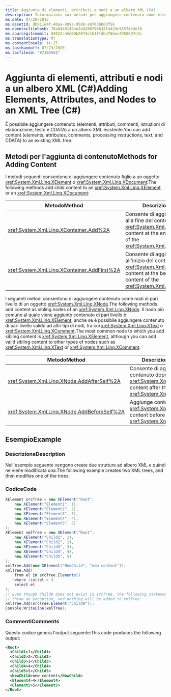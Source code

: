 ```yaml
---
title: Aggiunta di elementi, attributi e nodi a un albero XML (C#)
description: Informazioni sui metodi per aggiungere contenuto come elementi, attributi, commenti, istruzioni di elaborazione e testo a un albero XML esistente.
ms.date: 07/20/2015
ms.assetid: db911e4f-40aa-499a-9500-a9763bb6df56
ms.openlocfilehash: 78a84401494e2d4280799632fa42dc95574e3e10
ms.sourcegitcommit: 04022ca5d00b2074e1b1ffdbd76bec4950697c4c
ms.translationtype: MT
ms.contentlocale: it-IT
ms.lasthandoff: 07/23/2020
ms.locfileid: "87105552"
---
```

# <a name="adding-elements-attributes-and-nodes-to-an-xml-tree-c"></a><span data-ttu-id="583e6-103">Aggiunta di elementi, attributi e nodi a un albero XML (C#)</span><span class="sxs-lookup"><span data-stu-id="583e6-103">Adding Elements, Attributes, and Nodes to an XML Tree (C#)</span></span>
<span data-ttu-id="583e6-104">È possibile aggiungere contenuto (elementi, attributi, commenti, istruzioni di elaborazione, testo e CDATA) a un albero XML esistente.</span><span class="sxs-lookup"><span data-stu-id="583e6-104">You can add content (elements, attributes, comments, processing instructions, text, and CDATA) to an existing XML tree.</span></span>  
  
## <a name="methods-for-adding-content"></a><span data-ttu-id="583e6-105">Metodi per l'aggiunta di contenuto</span><span class="sxs-lookup"><span data-stu-id="583e6-105">Methods for Adding Content</span></span>  
 <span data-ttu-id="583e6-106">I metodi seguenti consentono di aggiungere contenuto figlio a un oggetto <xref:System.Xml.Linq.XElement> o <xref:System.Xml.Linq.XDocument>:</span><span class="sxs-lookup"><span data-stu-id="583e6-106">The following methods add child content to an <xref:System.Xml.Linq.XElement> or an <xref:System.Xml.Linq.XDocument>:</span></span>  
  
|<span data-ttu-id="583e6-107">Metodo</span><span class="sxs-lookup"><span data-stu-id="583e6-107">Method</span></span>|<span data-ttu-id="583e6-108">Descrizione</span><span class="sxs-lookup"><span data-stu-id="583e6-108">Description</span></span>|  
|------------|-----------------|  
|<xref:System.Xml.Linq.XContainer.Add%2A>|<span data-ttu-id="583e6-109">Consente di aggiungere il contenuto alla fine del contenuto figlio di <xref:System.Xml.Linq.XContainer>.</span><span class="sxs-lookup"><span data-stu-id="583e6-109">Adds content at the end of the child content of the <xref:System.Xml.Linq.XContainer>.</span></span>|  
|<xref:System.Xml.Linq.XContainer.AddFirst%2A>|<span data-ttu-id="583e6-110">Consente di aggiungere il contenuto all'inizio del contenuto figlio di <xref:System.Xml.Linq.XContainer>.</span><span class="sxs-lookup"><span data-stu-id="583e6-110">Adds content at the beginning of the child content of the <xref:System.Xml.Linq.XContainer>.</span></span>|  
  
 <span data-ttu-id="583e6-111">I seguenti metodi consentono di aggiungere contenuto come nodi di pari livello di un oggetto <xref:System.Xml.Linq.XNode>.</span><span class="sxs-lookup"><span data-stu-id="583e6-111">The following methods add content as sibling nodes of an <xref:System.Xml.Linq.XNode>.</span></span> <span data-ttu-id="583e6-112">Il nodo più comune al quale viene aggiunto contenuto di pari livello è <xref:System.Xml.Linq.XElement>, anche se è possibile aggiungere contenuto di pari livello valido ad altri tipi di nodi, tra cui <xref:System.Xml.Linq.XText> o <xref:System.Xml.Linq.XComment>.</span><span class="sxs-lookup"><span data-stu-id="583e6-112">The most common node to which you add sibling content is <xref:System.Xml.Linq.XElement>, although you can add valid sibling content to other types of nodes such as <xref:System.Xml.Linq.XText> or <xref:System.Xml.Linq.XComment>.</span></span>  
  
|<span data-ttu-id="583e6-113">Metodo</span><span class="sxs-lookup"><span data-stu-id="583e6-113">Method</span></span>|<span data-ttu-id="583e6-114">Descrizione</span><span class="sxs-lookup"><span data-stu-id="583e6-114">Description</span></span>|  
|------------|-----------------|  
|<xref:System.Xml.Linq.XNode.AddAfterSelf%2A>|<span data-ttu-id="583e6-115">Consente di aggiungere contenuto dopo <xref:System.Xml.Linq.XNode>.</span><span class="sxs-lookup"><span data-stu-id="583e6-115">Adds content after the <xref:System.Xml.Linq.XNode>.</span></span>|  
|<xref:System.Xml.Linq.XNode.AddBeforeSelf%2A>|<span data-ttu-id="583e6-116">Aggiunge contenuto prima di <xref:System.Xml.Linq.XNode>.</span><span class="sxs-lookup"><span data-stu-id="583e6-116">Adds content before the <xref:System.Xml.Linq.XNode>.</span></span>|  
  
## <a name="example"></a><span data-ttu-id="583e6-117">Esempio</span><span class="sxs-lookup"><span data-stu-id="583e6-117">Example</span></span>  
  
### <a name="description"></a><span data-ttu-id="583e6-118">Descrizione</span><span class="sxs-lookup"><span data-stu-id="583e6-118">Description</span></span>  
 <span data-ttu-id="583e6-119">Nell'esempio seguente vengono create due strutture ad albero XML e quindi ne viene modificata una.</span><span class="sxs-lookup"><span data-stu-id="583e6-119">The following example creates two XML trees, and then modifies one of the trees.</span></span>  
  
### <a name="code"></a><span data-ttu-id="583e6-120">Codice</span><span class="sxs-lookup"><span data-stu-id="583e6-120">Code</span></span>  
  
```csharp  
XElement srcTree = new XElement("Root",
    new XElement("Element1", 1),  
    new XElement("Element2", 2),  
    new XElement("Element3", 3),  
    new XElement("Element4", 4),  
    new XElement("Element5", 5)  
);  
XElement xmlTree = new XElement("Root",  
    new XElement("Child1", 1),  
    new XElement("Child2", 2),  
    new XElement("Child3", 3),  
    new XElement("Child4", 4),  
    new XElement("Child5", 5)  
);  
xmlTree.Add(new XElement("NewChild", "new content"));  
xmlTree.Add(  
    from el in srcTree.Elements()  
    where (int)el > 3  
    select el  
);  
// Even though Child9 does not exist in srcTree, the following statement will not  
// throw an exception, and nothing will be added to xmlTree.  
xmlTree.Add(srcTree.Element("Child9"));  
Console.WriteLine(xmlTree);  
```  
  
### <a name="comments"></a><span data-ttu-id="583e6-121">Commenti</span><span class="sxs-lookup"><span data-stu-id="583e6-121">Comments</span></span>  
 <span data-ttu-id="583e6-122">Questo codice genera l'output seguente:</span><span class="sxs-lookup"><span data-stu-id="583e6-122">This code produces the following output:</span></span>  
  
```xml  
<Root>  
  <Child1>1</Child1>  
  <Child2>2</Child2>  
  <Child3>3</Child3>  
  <Child4>4</Child4>  
  <Child5>5</Child5>  
  <NewChild>new content</NewChild>  
  <Element4>4</Element4>  
  <Element5>5</Element5>  
</Root>  
```  
  